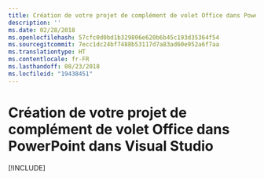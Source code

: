 ```yaml
---
title: Création de votre projet de complément de volet Office dans PowerPoint dans Visual Studio
description: ''
ms.date: 02/28/2018
ms.openlocfilehash: 57cfc0d0bd1b329806e620b6b45c193d35364f54
ms.sourcegitcommit: 7ecc1dc24bf7488b53117d7a83ad60e952a6f7aa
ms.translationtype: HT
ms.contentlocale: fr-FR
ms.lasthandoff: 08/23/2018
ms.locfileid: "19438451"
---
```

# <a name="create-your-powerpoint-task-pane-add-in-project-in-visual-studio"></a>Création de votre projet de complément de volet Office dans PowerPoint dans Visual Studio

[!INCLUDE[](../includes/powerpoint-tutorial-setup.md)]